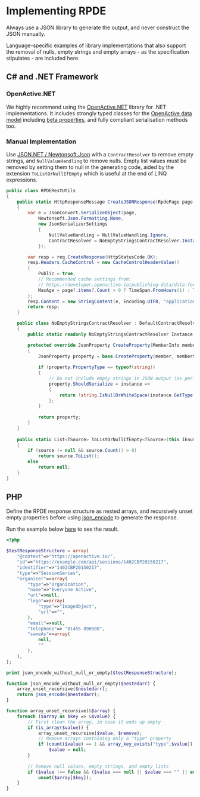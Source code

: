 # Implementing RPDE

Always use a JSON library to generate the output, and never construct the JSON manually.

Language-specific examples of library implementations that also support the removal of nulls, empty strings and empty arrays - as the specification stipulates - are included here.

## C\# and .NET Framework

### OpenActive.NET

We highly recommend using the [OpenActive.NET](https://www.nuget.org/packages/OpenActive.NET/) library for .NET implementations. It includes strongly typed classes for the [OpenActive data model](https://www.openactive.io/modelling-opportunity-data/) including [beta properties](https://www.openactive.io/ns-beta/), and fully compliant serialisation methods too.

### Manual Implementation

Use [JSON.NET / Newtonsoft.Json](https://www.nuget.org/packages/Newtonsoft.Json/) with a `ContractResolver` to remove empty strings, and `NullValueHandling` to remove nulls. Empty list values must be removed by setting them to null in the generating code, aided by the extension `ToListOrNullIfEmpty` which is useful at the end of LINQ expressions.

```csharp
public class RPDERestUtils
{
    public static HttpResponseMessage CreateJSONResponse(RpdePage page, HttpRequestMessage req)
    {
        var e = JsonConvert.SerializeObject(page,
            Newtonsoft.Json.Formatting.None,
            new JsonSerializerSettings
            {
                NullValueHandling = NullValueHandling.Ignore,
                ContractResolver = NoEmptyStringsContractResolver.Instance
            });

        var resp = req.CreateResponse(HttpStatusCode.OK);
        resp.Headers.CacheControl = new CacheControlHeaderValue()
        {
            Public = true,
            // Recommended cache settings from:
            // https://developer.openactive.io/publishing-data/data-feeds/scaling-feeds
            MaxAge = page?.items?.Count > 0 ? TimeSpan.FromHours(1) : TimeSpan.FromSeconds(8)
        };
        resp.Content = new StringContent(e, Encoding.UTF8, "application/json");
        return resp;
    }

    public class NoEmptyStringsContractResolver : DefaultContractResolver
    {
        public static readonly NoEmptyStringsContractResolver Instance = new NoEmptyStringsContractResolver();

        protected override JsonProperty CreateProperty(MemberInfo member, MemberSerialization memberSerialization)
        {
            JsonProperty property = base.CreateProperty(member, memberSerialization);
            
            if (property.PropertyType == typeof(string))
            {
                // Do not include empty strings in JSON output (as per OpenActive Modelling Specification)
                property.ShouldSerialize = instance =>
                {
                    return !string.IsNullOrWhiteSpace(instance.GetType().GetRuntimeProperty(member.Name).GetValue(instance, null) as string);
                };
            }
            
            return property;
        }
    }
    
    public static List<TSource> ToListOrNullIfEmpty<TSource>(this IEnumerable<TSource> source)
    {
        if (source != null && source.Count() > 0)
            return source.ToList();
        else
            return null;
    }
}
```

## PHP

Define the RPDE response structure as nested arrays, and recursively unset empty properties before using  [json\_encode](http://php.net/manual/en/function.json-encode.php) to generate the response.

Run the example below [here](https://www.tehplayground.com/bQZT9xjRC3ToXbPc) to see the result.

```php
<?php

$testResponseStructure = array(
    "@context"=>"https://openactive.io/",
    "id"=>"https://example.com/api/sessions/1402CBP20150217",
    "identifier"=>"1402CBP20150217",
    "type"=>"SessionSeries",
    "organizer"=>array(
        "type"=>"Organization",
        "name"=>"Everyone Active",
        "url"=>null,
        "logo"=>array(
            "type"=>"ImageObject",
            "url"=>"",
        ),
        "email"=>null,
        "telephone"=> "01455 890508",
        "sameAs"=>array(
            null,
            ""
        ),
    ),
);

print json_encode_without_null_or_empty($testResponseStructure);

function json_encode_without_null_or_empty($nestedarr) {
    array_unset_recursive($nestedarr);
    return json_encode($nestedarr);
}

function array_unset_recursive(&$array) {
    foreach ($array as $key => &$value) {
        // First clean the array, in case it ends up empty
        if (is_array($value)) {
            array_unset_recursive($value, $remove);
            // Remove arrays containing only a "type" property
            if (count($value) == 1 && array_key_exists("type",$value))
                $value = null;
        }
        
        // Remove null values, empty strings, and empty lists
        if ($value !== false && ($value === null || $value === "" || empty($value))) 
            unset($array[$key]);
    }
}
```



